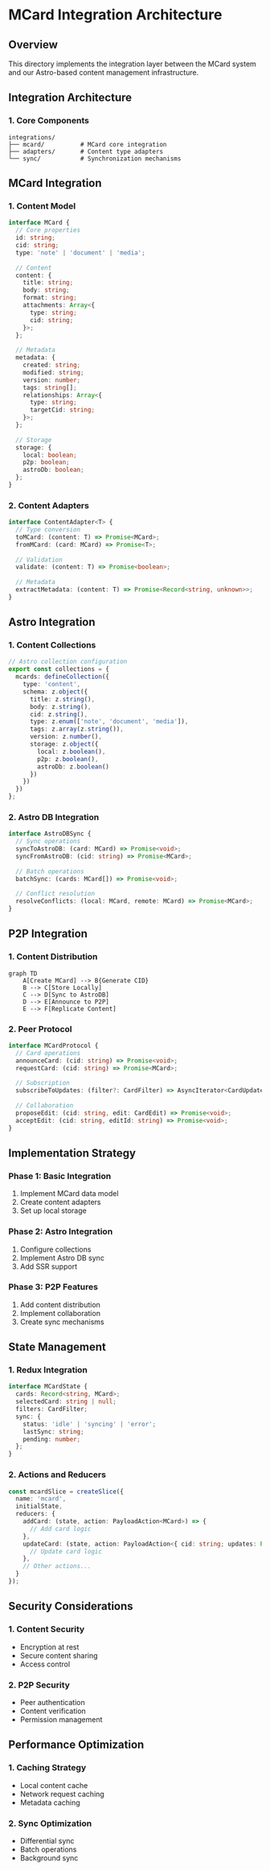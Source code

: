 # MCard Integration Architecture

## Overview
This directory implements the integration layer between the MCard system and our Astro-based content management infrastructure.

## Integration Architecture

### 1. Core Components
```
integrations/
├── mcard/          # MCard core integration
├── adapters/       # Content type adapters
└── sync/           # Synchronization mechanisms
```

## MCard Integration

### 1. Content Model
```typescript
interface MCard {
  // Core properties
  id: string;
  cid: string;
  type: 'note' | 'document' | 'media';
  
  // Content
  content: {
    title: string;
    body: string;
    format: string;
    attachments: Array<{
      type: string;
      cid: string;
    }>;
  };
  
  // Metadata
  metadata: {
    created: string;
    modified: string;
    version: number;
    tags: string[];
    relationships: Array<{
      type: string;
      targetCid: string;
    }>;
  };
  
  // Storage
  storage: {
    local: boolean;
    p2p: boolean;
    astroDb: boolean;
  };
}
```

### 2. Content Adapters
```typescript
interface ContentAdapter<T> {
  // Type conversion
  toMCard: (content: T) => Promise<MCard>;
  fromMCard: (card: MCard) => Promise<T>;
  
  // Validation
  validate: (content: T) => Promise<boolean>;
  
  // Metadata
  extractMetadata: (content: T) => Promise<Record<string, unknown>>;
}
```

## Astro Integration

### 1. Content Collections
```typescript
// Astro collection configuration
export const collections = {
  mcards: defineCollection({
    type: 'content',
    schema: z.object({
      title: z.string(),
      body: z.string(),
      cid: z.string(),
      type: z.enum(['note', 'document', 'media']),
      tags: z.array(z.string()),
      version: z.number(),
      storage: z.object({
        local: z.boolean(),
        p2p: z.boolean(),
        astroDb: z.boolean()
      })
    })
  })
};
```

### 2. Astro DB Integration
```typescript
interface AstroDBSync {
  // Sync operations
  syncToAstroDB: (card: MCard) => Promise<void>;
  syncFromAstroDB: (cid: string) => Promise<MCard>;
  
  // Batch operations
  batchSync: (cards: MCard[]) => Promise<void>;
  
  // Conflict resolution
  resolveConflicts: (local: MCard, remote: MCard) => Promise<MCard>;
}
```

## P2P Integration

### 1. Content Distribution
```mermaid
graph TD
    A[Create MCard] --> B{Generate CID}
    B --> C[Store Locally]
    C --> D[Sync to AstroDB]
    D --> E[Announce to P2P]
    E --> F[Replicate Content]
```

### 2. Peer Protocol
```typescript
interface MCardProtocol {
  // Card operations
  announceCard: (cid: string) => Promise<void>;
  requestCard: (cid: string) => Promise<MCard>;
  
  // Subscription
  subscribeToUpdates: (filter?: CardFilter) => AsyncIterator<CardUpdate>;
  
  // Collaboration
  proposeEdit: (cid: string, edit: CardEdit) => Promise<void>;
  acceptEdit: (cid: string, editId: string) => Promise<void>;
}
```

## Implementation Strategy

### Phase 1: Basic Integration
1. Implement MCard data model
2. Create content adapters
3. Set up local storage

### Phase 2: Astro Integration
1. Configure collections
2. Implement Astro DB sync
3. Add SSR support

### Phase 3: P2P Features
1. Add content distribution
2. Implement collaboration
3. Create sync mechanisms

## State Management

### 1. Redux Integration
```typescript
interface MCardState {
  cards: Record<string, MCard>;
  selectedCard: string | null;
  filters: CardFilter;
  sync: {
    status: 'idle' | 'syncing' | 'error';
    lastSync: string;
    pending: number;
  };
}
```

### 2. Actions and Reducers
```typescript
const mcardSlice = createSlice({
  name: 'mcard',
  initialState,
  reducers: {
    addCard: (state, action: PayloadAction<MCard>) => {
      // Add card logic
    },
    updateCard: (state, action: PayloadAction<{ cid: string; updates: Partial<MCard> }>) => {
      // Update card logic
    },
    // Other actions...
  }
});
```

## Security Considerations

### 1. Content Security
- Encryption at rest
- Secure content sharing
- Access control

### 2. P2P Security
- Peer authentication
- Content verification
- Permission management

## Performance Optimization

### 1. Caching Strategy
- Local content cache
- Network request caching
- Metadata caching

### 2. Sync Optimization
- Differential sync
- Batch operations
- Background sync
